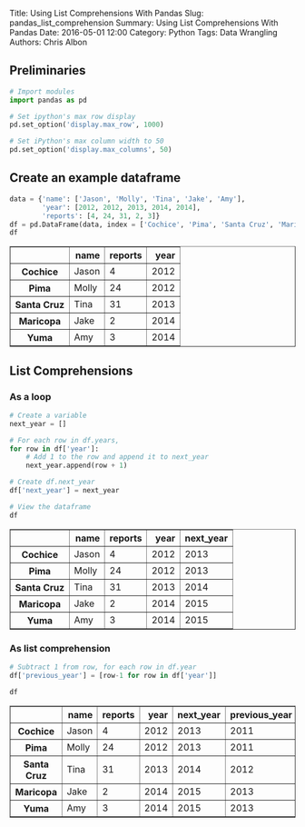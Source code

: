 Title: Using List Comprehensions With Pandas
Slug: pandas_list_comprehension
Summary: Using List Comprehensions With Pandas
Date: 2016-05-01 12:00
Category: Python
Tags: Data Wrangling
Authors: Chris Albon

## Preliminaries


```python
# Import modules
import pandas as pd

# Set ipython's max row display
pd.set_option('display.max_row', 1000)

# Set iPython's max column width to 50
pd.set_option('display.max_columns', 50)
```

## Create an example dataframe


```python
data = {'name': ['Jason', 'Molly', 'Tina', 'Jake', 'Amy'], 
        'year': [2012, 2012, 2013, 2014, 2014], 
        'reports': [4, 24, 31, 2, 3]}
df = pd.DataFrame(data, index = ['Cochice', 'Pima', 'Santa Cruz', 'Maricopa', 'Yuma'])
df
```




<div>
<style>
    .dataframe thead tr:only-child th {
        text-align: right;
    }

    .dataframe thead th {
        text-align: left;
    }

    .dataframe tbody tr th {
        vertical-align: top;
    }
</style>
<table border="1" class="dataframe">
  <thead>
    <tr style="text-align: right;">
      <th></th>
      <th>name</th>
      <th>reports</th>
      <th>year</th>
    </tr>
  </thead>
  <tbody>
    <tr>
      <th>Cochice</th>
      <td>Jason</td>
      <td>4</td>
      <td>2012</td>
    </tr>
    <tr>
      <th>Pima</th>
      <td>Molly</td>
      <td>24</td>
      <td>2012</td>
    </tr>
    <tr>
      <th>Santa Cruz</th>
      <td>Tina</td>
      <td>31</td>
      <td>2013</td>
    </tr>
    <tr>
      <th>Maricopa</th>
      <td>Jake</td>
      <td>2</td>
      <td>2014</td>
    </tr>
    <tr>
      <th>Yuma</th>
      <td>Amy</td>
      <td>3</td>
      <td>2014</td>
    </tr>
  </tbody>
</table>
</div>



## List Comprehensions

### As a loop


```python
# Create a variable
next_year = []

# For each row in df.years,
for row in df['year']:
    # Add 1 to the row and append it to next_year
    next_year.append(row + 1)

# Create df.next_year
df['next_year'] = next_year

# View the dataframe
df
```




<div>
<style>
    .dataframe thead tr:only-child th {
        text-align: right;
    }

    .dataframe thead th {
        text-align: left;
    }

    .dataframe tbody tr th {
        vertical-align: top;
    }
</style>
<table border="1" class="dataframe">
  <thead>
    <tr style="text-align: right;">
      <th></th>
      <th>name</th>
      <th>reports</th>
      <th>year</th>
      <th>next_year</th>
    </tr>
  </thead>
  <tbody>
    <tr>
      <th>Cochice</th>
      <td>Jason</td>
      <td>4</td>
      <td>2012</td>
      <td>2013</td>
    </tr>
    <tr>
      <th>Pima</th>
      <td>Molly</td>
      <td>24</td>
      <td>2012</td>
      <td>2013</td>
    </tr>
    <tr>
      <th>Santa Cruz</th>
      <td>Tina</td>
      <td>31</td>
      <td>2013</td>
      <td>2014</td>
    </tr>
    <tr>
      <th>Maricopa</th>
      <td>Jake</td>
      <td>2</td>
      <td>2014</td>
      <td>2015</td>
    </tr>
    <tr>
      <th>Yuma</th>
      <td>Amy</td>
      <td>3</td>
      <td>2014</td>
      <td>2015</td>
    </tr>
  </tbody>
</table>
</div>



### As list comprehension


```python
# Subtract 1 from row, for each row in df.year
df['previous_year'] = [row-1 for row in df['year']]
```


```python
df
```




<div>
<style>
    .dataframe thead tr:only-child th {
        text-align: right;
    }

    .dataframe thead th {
        text-align: left;
    }

    .dataframe tbody tr th {
        vertical-align: top;
    }
</style>
<table border="1" class="dataframe">
  <thead>
    <tr style="text-align: right;">
      <th></th>
      <th>name</th>
      <th>reports</th>
      <th>year</th>
      <th>next_year</th>
      <th>previous_year</th>
    </tr>
  </thead>
  <tbody>
    <tr>
      <th>Cochice</th>
      <td>Jason</td>
      <td>4</td>
      <td>2012</td>
      <td>2013</td>
      <td>2011</td>
    </tr>
    <tr>
      <th>Pima</th>
      <td>Molly</td>
      <td>24</td>
      <td>2012</td>
      <td>2013</td>
      <td>2011</td>
    </tr>
    <tr>
      <th>Santa Cruz</th>
      <td>Tina</td>
      <td>31</td>
      <td>2013</td>
      <td>2014</td>
      <td>2012</td>
    </tr>
    <tr>
      <th>Maricopa</th>
      <td>Jake</td>
      <td>2</td>
      <td>2014</td>
      <td>2015</td>
      <td>2013</td>
    </tr>
    <tr>
      <th>Yuma</th>
      <td>Amy</td>
      <td>3</td>
      <td>2014</td>
      <td>2015</td>
      <td>2013</td>
    </tr>
  </tbody>
</table>
</div>


